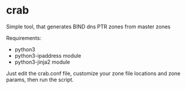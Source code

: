 # crab
Simple tool, that generates BIND dns PTR zones from master zones

Requirements:
  - python3
  - python3-ipaddress module
  - python3-jinja2 module
  
Just edit the crab.conf file, customize your zone file locations and zone params, then run the script.
